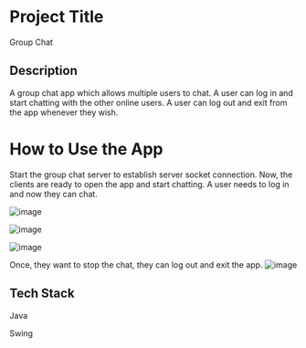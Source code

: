 # Project Title

Group Chat

## Description

A group chat app which allows multiple users to chat. A user can log in and start chatting with the other online users.
A user can log out and exit from the app whenever they wish.

# How to Use the App

Start the group chat server to establish server socket connection. Now, the clients are ready to open the app and start chatting. A user needs to log in and now they can chat.

![image](https://user-images.githubusercontent.com/26858784/200047288-7bc20174-7d7e-468c-8145-e40f6ad7245f.png)

![image](https://user-images.githubusercontent.com/26858784/200047337-1aa733fa-7467-4d2f-bc41-cfab0a48446f.png)

![image](https://user-images.githubusercontent.com/26858784/200047404-700dba32-a26b-4b95-88d6-fc82b63db5c2.png)

Once, they want to stop the chat, they can log out and exit the app.
![image](https://user-images.githubusercontent.com/26858784/200047498-2ea40fc1-ebbe-44d2-8af3-4ae7deee6842.png)

## Tech Stack

Java

Swing




